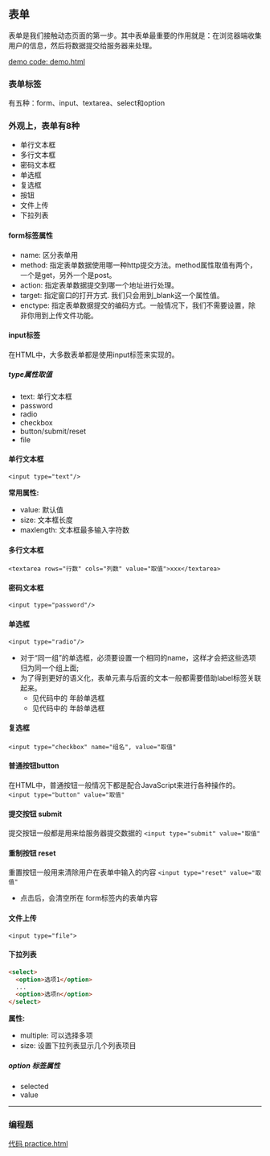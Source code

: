 ## 表单

表单是我们接触动态页面的第一步。其中表单最重要的作用就是：在浏览器端收集用户的信息，然后将数据提交给服务器来处理。

[demo code: demo.html](../form_tag/demo.html)
### 表单标签
有五种：form、input、textarea、select和option

### 外观上，表单有8种

- 单行文本框
- 多行文本框
- 密码文本框
- 单选框
- 复选框
- 按钮
- 文件上传
- 下拉列表

#### form标签属性

- name: 区分表单用
- method: 指定表单数据使用哪一种http提交方法。method属性取值有两个，一个是get，另外一个是post。
- action: 指定表单数据提交到哪一个地址进行处理。
- target: 指定窗口的打开方式. 我们只会用到_blank这一个属性值。
- enctype: 指定表单数据提交的编码方式。一般情况下，我们不需要设置，除非你用到上传文件功能。

#### input标签

在HTML中，大多数表单都是使用input标签来实现的。

##### type属性取值

- text: 单行文本框
- password
- radio
- checkbox
- button/submit/reset
- file

#### 单行文本框

`<input type="text"/>`

**常用属性:**
- value: 默认值
- size: 文本框长度
- maxlength: 文本框最多输入字符数

#### 多行文本框
`<textarea rows="行数" cols="列数" value="取值">xxx</textarea>`

#### 密码文本框
`<input type="password"/>`

#### 单选框
`<input type="radio"/>`

- 对于“同一组”的单选框，必须要设置一个相同的name，这样才会把这些选项归为同一个组上面;
- 为了得到更好的语义化，表单元素与后面的文本一般都需要借助label标签关联起来。
  - 见代码中的 年龄单选框
  - 见代码中的 年龄单选框

#### 复选框

`<input type="checkbox" name="组名", value="取值"`

#### 普通按钮button
在HTML中，普通按钮一般情况下都是配合JavaScript来进行各种操作的。
`<input type="button" value="取值"`

#### 提交按钮 submit
提交按钮一般都是用来给服务器提交数据的
`<input type="submit" value="取值"`


#### 重制按钮 reset
重置按钮一般用来清除用户在表单中输入的内容
`<input type="reset" value="取值"`

- 点击后，会清空所在 form标签内的表单内容

#### 文件上传
`<input type="file">`

#### 下拉列表
```html
<select>
  <option>选项1</option>
  ...
  <option>选项n</option>
</select>
```

**属性:**

- multiple: 可以选择多项
- size: 设置下拉列表显示几个列表项目

##### option 标签属性

- selected
- value

---

### 编程题

[代码 practice.html](../form_tag/practice.html)
